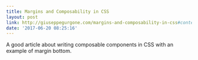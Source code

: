 ```yaml
---
title: Margins and Composability in CSS
layout: post
link: http://giuseppegurgone.com/margins-and-composability-in-css#context-and-default-margins
date: '2017-06-20 08:25:16'
---
```


A good article about writing composable components in CSS with an example of margin bottom.